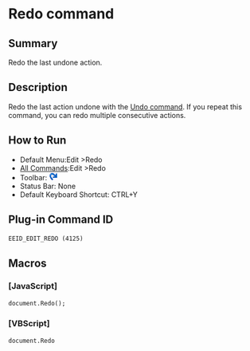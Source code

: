# Redo command

## Summary

Redo the last undone action.

## Description

Redo the last action undone with the [Undo command](edit_undo).
If you repeat this command, you can redo multiple consecutive actions.

## How to Run

- Default Menu:Edit \>Redo
- [All Commands](../tools/all_commands):Edit \>Redo
- Toolbar: ![](../../images/editredo.gif)
- Status Bar: None
- Default Keyboard Shortcut: CTRL+Y

## Plug-in Command ID

```
EEID_EDIT_REDO (4125)
```

## Macros

### \[JavaScript\]

```
document.Redo();
```

### \[VBScript\]

```
document.Redo
```
